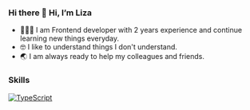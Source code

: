 ### Hi there 👋 Hi, I’m Liza


- 👩🏻‍💻 I am Frontend developer with 2 years experience and continue learning new things everyday.
- 🤓 I like to understand things I don't understand.
- 🌏 I am always ready to help my colleagues and friends.

### Skills

[![TypeScript](https://img.shields.io/badge/TypeScript-blue)](https://www.typescriptlang.org/)




